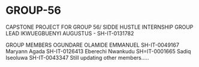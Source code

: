 # GROUP-56
CAPSTONE PROJECT FOR GROUP 56/ SIDDE HUSTLE INTERNSHIP
GROUP LEAD
IKWUEGBUENYI AUGUSTUS -             SH-IT-0131782

GROUP MEMBERS
OGUNDARE OLAMIDE EMMANUEL           SH-IT-0049167
Maryann Agada                        SH-IT-0126413
Eberechi Nwankudu                    SH=IT-0001665
Sadiq Iseoluwa                        SH-IT-0043347
Still updating other members.....
